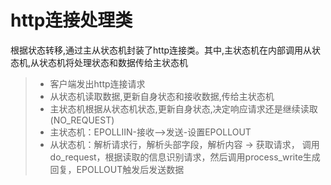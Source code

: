 
http连接处理类
===============
根据状态转移,通过主从状态机封装了http连接类。其中,主状态机在内部调用从状态机,从状态机将处理状态和数据传给主状态机
> * 客户端发出http连接请求
> * 从状态机读取数据,更新自身状态和接收数据,传给主状态机
> * 主状态机根据从状态机状态,更新自身状态,决定响应请求还是继续读取(NO_REQUEST)
> * 主状态机：EPOLLIIN-接收——>发送-设置EPOLLOUT
> * 从状态机：解析请求行，解析头部字段，解析内容 -> 获取请求， 调用do_request，根据读取的信息识别请求，然后调用process_write生成回复，EPOLLOUT触发后发送数据